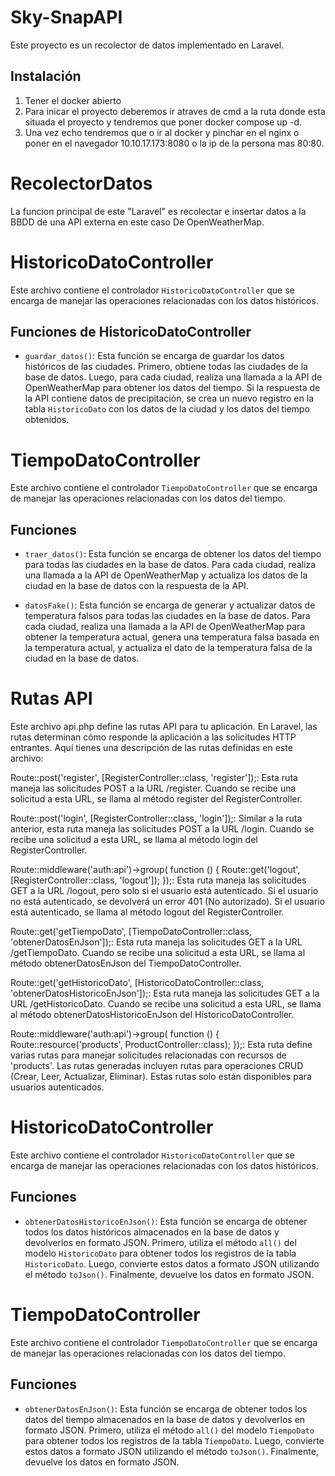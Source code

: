 # Sky-SnapAPI

Este proyecto es un recolector de datos implementado en Laravel.

## Instalación

1. Tener el docker abierto
2. Para inicar el proyecto deberemos ir atraves de cmd a la ruta donde esta situada el proyecto y tendremos que poner docker compose up -d.
3. Una vez echo tendremos que o ir al docker y pinchar en el nginx o poner en el navegador 10.10.17.173:8080 o la ip de la persona mas 80:80.

<!------------------------------------------------------1ºLARAVEL RecolectorDatos-------------------------------------------------------------------->

# RecolectorDatos
La funcion principal de este "Laravel" es recolectar e insertar datos a la BBDD de una API externa en este caso De OpenWeatherMap.

# HistoricoDatoController

Este archivo contiene el controlador `HistoricoDatoController` que se encarga de manejar las operaciones relacionadas con los datos históricos.

## Funciones de HistoricoDatoController

- `guardar_datos()`: Esta función se encarga de guardar los datos históricos de las ciudades. Primero, obtiene todas las ciudades de la base de datos. Luego, para cada ciudad, realiza una llamada a la API de OpenWeatherMap para obtener los datos del tiempo. Si la respuesta de la API contiene datos de precipitación, se crea un nuevo registro en la tabla `HistoricoDato` con los datos de la ciudad y los datos del tiempo obtenidos.



# TiempoDatoController

Este archivo contiene el controlador `TiempoDatoController` que se encarga de manejar las operaciones relacionadas con los datos del tiempo.

## Funciones

- `traer_datos()`: Esta función se encarga de obtener los datos del tiempo para todas las ciudades en la base de datos. Para cada ciudad, realiza una llamada a la API de OpenWeatherMap y actualiza los datos de la ciudad en la base de datos con la respuesta de la API.

- `datosFake()`: Esta función se encarga de generar y actualizar datos de temperatura falsos para todas las ciudades en la base de datos. Para cada ciudad, realiza una llamada a la API de OpenWeatherMap para obtener la temperatura actual, genera una temperatura falsa basada en la temperatura actual, y actualiza el dato de la temperatura falsa de la ciudad en la base de datos.

<!----------------------------------------------------2ºLARAVEL Sky-SnapApi--------------------------------------------------------------->

# Rutas API

Este archivo api.php define las rutas API para tu aplicación. En Laravel, las rutas determinan cómo responde la aplicación a las solicitudes HTTP entrantes. Aquí tienes una descripción de las rutas definidas en este archivo:

Route::post('register', [RegisterController::class, 'register']);: Esta ruta maneja las solicitudes POST a la URL /register. Cuando se recibe una solicitud a esta URL, se llama al método register del RegisterController.

Route::post('login', [RegisterController::class, 'login']);: Similar a la ruta anterior, esta ruta maneja las solicitudes POST a la URL /login. Cuando se recibe una solicitud a esta URL, se llama al método login del RegisterController.

Route::middleware('auth:api')->group( function () { Route::get('logout', [RegisterController::class, 'logout']); });: Esta ruta maneja las solicitudes GET a la URL /logout, pero solo si el usuario está autenticado. Si el usuario no está autenticado, se devolverá un error 401 (No autorizado). Si el usuario está autenticado, se llama al método logout del RegisterController.

Route::get('getTiempoDato', [TiempoDatoController::class, 'obtenerDatosEnJson']);: Esta ruta maneja las solicitudes GET a la URL /getTiempoDato. Cuando se recibe una solicitud a esta URL, se llama al método obtenerDatosEnJson del TiempoDatoController.

Route::get('getHistoricoDato', [HistoricoDatoController::class, 'obtenerDatosHistoricoEnJson']);: Esta ruta maneja las solicitudes GET a la URL /getHistoricoDato. Cuando se recibe una solicitud a esta URL, se llama al método obtenerDatosHistoricoEnJson del HistoricoDatoController.

Route::middleware('auth:api')->group( function () { Route::resource('products', ProductController::class); });: Esta ruta define varias rutas para manejar solicitudes relacionadas con recursos de 'products'. Las rutas generadas incluyen rutas para operaciones CRUD (Crear, Leer, Actualizar, Eliminar). Estas rutas solo están disponibles para usuarios autenticados.


# HistoricoDatoController

Este archivo contiene el controlador `HistoricoDatoController` que se encarga de manejar las operaciones relacionadas con los datos históricos.

## Funciones

- `obtenerDatosHistoricoEnJson()`: Esta función se encarga de obtener todos los datos históricos almacenados en la base de datos y devolverlos en formato JSON. Primero, utiliza el método `all()` del modelo `HistoricoDato` para obtener todos los registros de la tabla `HistoricoDato`. Luego, convierte estos datos a formato JSON utilizando el método `toJson()`. Finalmente, devuelve los datos en formato JSON.


# TiempoDatoController

Este archivo contiene el controlador `TiempoDatoController` que se encarga de manejar las operaciones relacionadas con los datos del tiempo.

## Funciones

- `obtenerDatosEnJson()`: Esta función se encarga de obtener todos los datos del tiempo almacenados en la base de datos y devolverlos en formato JSON. Primero, utiliza el método `all()` del modelo `TiempoDato` para obtener todos los registros de la tabla `TiempoDato`. Luego, convierte estos datos a formato JSON utilizando el método `toJson()`. Finalmente, devuelve los datos en formato JSON.




